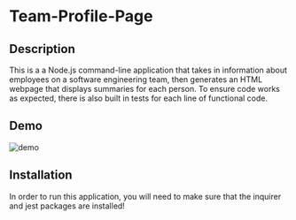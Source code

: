 # Team-Profile-Page

## Description
This is a a Node.js command-line application that takes in information about employees on a software engineering team, then generates an HTML webpage that displays summaries for each person. To ensure code works as expected, there is also built in tests for each line of functional code.

## Demo
![demo](https://github.com/mitch-skaff/Team-Profile-Page/blob/main/demo.gif)

## Installation
In order to run this application, you will need to make sure that the inquirer and jest packages are installed!